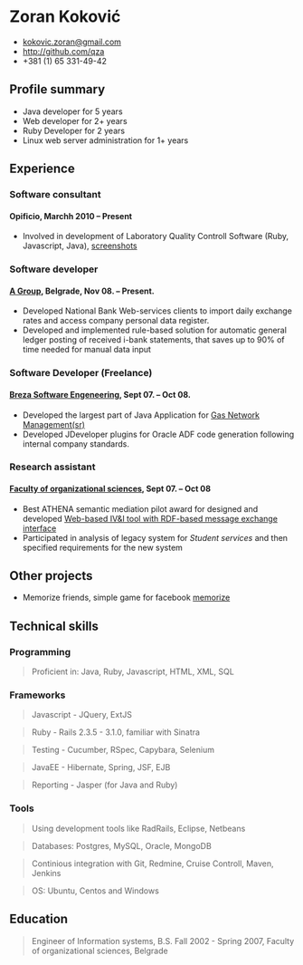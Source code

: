 # Zoran Koković

 * <kokovic.zoran@gmail.com>
 * <http://github.com/qza>
 * +381 (1) 65 331-49-42


## Profile summary

 * Java developer for 5 years
 * Web developer for 2+ years
 * Ruby Developer for 2 years
 * Linux web server administration for 1+ years

## Experience

### Software consultant

#### Opificio, Marchh 2010 – Present

 * Involved in development of Laboratory Quality Controll Software (Ruby, Javascript, Java), [screenshots][scr]

### Software developer

#### [A Group][agr], Belgrade, Nov 08. – Present.

 * Developed National Bank Web-services clients to import daily exchange rates and access company personal data register.
 * Developed and implemented rule-based solution for automatic general ledger posting of received i-bank statements, that saves up to 90% of time needed for manual data input

### Software Developer (Freelance)

#### [Breza Software Engeneering][bse], Sept 07. – Oct 08.

 * Developed the largest part of Java Application for  [Gas Network Management(sr)][gas]
 * Developed JDeveloper plugins for Oracle ADF code generation following internal company standards.

### Research assistant

#### [Faculty of organizational sciences][fon], Sept 07. – Oct 08

 * Best ATHENA semantic mediation pilot award for designed and developed [Web-based IV&I tool with RDF-based message exchange interface][apo]
 * Participated in analysis of legacy system for *Student services* and then specified requirements for the new system

## Other projects

 * Memorize friends, simple game for facebook [memorize]

[apo]:http://sourceforge.net/projects/apolon/
[gas]:http://www.brezasoftware.com/brosure/BrezaGAS.pdf
[bse]:http://www.brezasoftware.com/
[agr]:http://www.agroupm.com/
[fon]:http://www.fon.bg.ac.rs/

[aklas]: http://qza.github.com/Resume/AsoftKlas.pdf
[air_pdf]: http://qza.github.com/Resume/OracleAcademyFinal.pdf
[bas]: http://www.bas-serbia.org/
[labis]: http://labis.dyndns.biz/
[redmine]: http://labis.dyndns.biz:8088/
[scr]: http://qza.github.com/Resume/album.html
[memorize]: https://github.com/qza/MemorizeFriends

## Technical skills

### Programming

 > Proficient in: Java, Ruby, Javascript, HTML, XML, SQL


### Frameworks

 > Javascript - JQuery, ExtJS
 
 > Ruby - Rails 2.3.5 - 3.1.0, familiar with Sinatra

 > Testing - Cucumber, RSpec, Capybara, Selenium 
 
 > JavaEE - Hibernate, Spring, JSF, EJB
 
 > Reporting - Jasper (for Java and Ruby)
  
### Tools

 > Using development tools like RadRails, Eclipse, Netbeans 
 
 > Databases: Postgres, MySQL, Oracle, MongoDB
 
 > Continious integration with Git, Redmine, Cruise Controll, Maven, Jenkins
 
 > OS: Ubuntu, Centos and Windows


## Education

 > Engineer of Information systems, B.S. Fall 2002 - Spring 2007, Faculty of organizational sciences, Belgrade
